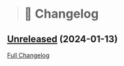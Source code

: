 > # 📑 Changelog

## [Unreleased](https://github.com/Ghost-Hackers/sph-report-cleanup/releases) (2024-01-13)

[Full Changelog](https://github.com/Ghost-Hackers/sph-report-cleanup/Ghost-Hackers/sph-report-cleanup/compare/v0.1.0...Unreleased)